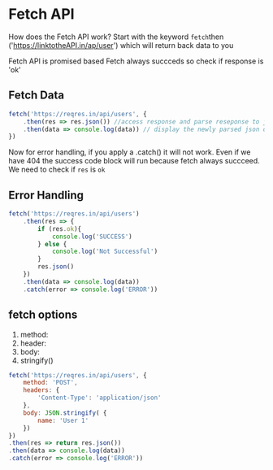 # Fetch API 
How does the Fetch API work? 
Start with the keyword `fetch`then ('https://linktotheAPI.in/ap/user')
which will return back data to you 

Fetch API is promised based 
Fetch always succceds so check if response is 'ok'

## Fetch Data
```js
fetch('https://reqres.in/api/users', {
    .then(res => res.json()) //access response and parse reseponse to json 
    .then(data => console.log(data)) // display the newly parsed json data
})
```

Now for error handling, if you apply a .catch() it will not work. Even if we have 404 the success code block will run because fetch always succceed.  We need to check if `res` is `ok`

## Error Handling
```js
fetch('https://reqres.in/api/users')
    .then(res => {
        if (res.ok){
            console.log('SUCCESS')
        } else {
            console.log('Not Successful')
        }
        res.json()
    })
    .then(data => console.log(data))
    .catch(error => console.log('ERROR'))
```


## fetch options
1. method:
2. header:
3. body:
4. stringify()

```js
fetch('https://reqres.in/api/users', {
    method: 'POST',
    headers: {
        'Content-Type': 'application/json'
    },
    body: JSON.stringify( {
        name: 'User 1'
    })
})
.then(res => return res.json())
.then(data => console.log(data))
.catch(error => console.log('ERROR'))

```

